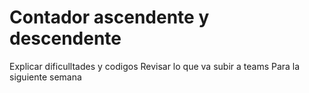 # Contador ascendente y descendente
Explicar dificulltades y codigos 
Revisar lo que va subir a teams
Para la siguiente semana
